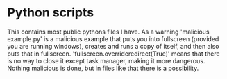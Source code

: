 # Python scripts
This contains most public pythons files I have.
As a warning 'malicious example.py' is a malicious example that puts you into fullscreen (provided you are running windows), creates and runs a copy of itself,
and then also puts that in fullscreen. 'fullscreen.overrideredirect(True)' means that there is no way to close it except task manager, making it more dangerous.
Nothing malicious is done, but in files like that there is a possibility.
